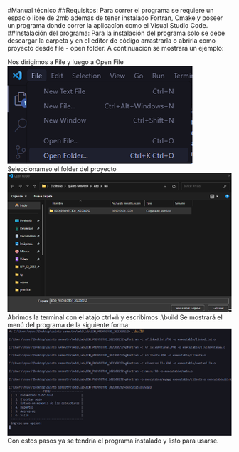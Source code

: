 #Manual técnico
##Requisitos:
Para correr el programa se requiere un espacio libre de 2mb ademas de tener instalado Fortran, Cmake y poseer un programa donde correr la aplicacíon como el Visual Studio Code.
##Instalación del programa:
Para la instalación del programa solo se debe descargar la carpeta y en el editor de código arrastrarla o abrirla como proyecto desde file - open folder. A continuacion se mostrará un ejemplo:

Nos dirigimos a File y luego a Open File
![1](img1.png)
Seleccionamso el folder del proyecto
![2](img2.png)
Abrimos la terminal con el atajo ctrl+ñ y escribimos .\build
Se mostrará el menú del programa de la siguiente forma:
![3](img3.png)
Con estos pasos ya se tendría el programa instalado y listo para usarse.    